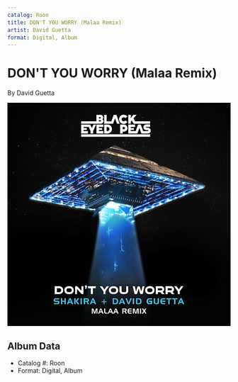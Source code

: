 ```yaml
---
catalog: Roon
title: DON'T YOU WORRY (Malaa Remix)
artist: David Guetta
format: Digital, Album
---
```


# DON'T YOU WORRY (Malaa Remix)

By David Guetta

![](../../assets/albumcovers/David_Guetta-DONT_YOU_WORRY_Malaa_Remix.png)

## Album Data

- Catalog #: Roon
- Format: Digital, Album

